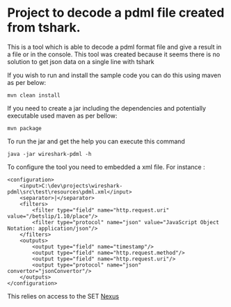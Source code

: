Project to decode a pdml file created from tshark.
=================================================

This is a tool which is able to decode a pdml format file and give a result in a file or in the console.
This tool was created because it seems there is no solution to get json data on a single line with tshark


If you wish to run and install the sample code you can do this using maven as per below:

    mvn clean install

If you need to create a jar including the dependencies and potentially executable used maven as per bellow:

    mvn package

To run the jar and get the help you can execute this command

`
    java -jar wireshark-pdml -h
`


To configure the tool you need to embedded a xml file. For instance :

```
<configuration>
    <input>C:\dev\projects\wireshark-pdml\src\test\resources\pdml.xml</input>
    <separator>|</separator>
    <filters>
        <filter type="field" name="http.request.uri" value="/betslip/1.10/place"/>
        <filter type="protocol" name="json" value="JavaScript Object Notation: application/json"/>
    </filters>
    <outputs>
        <output type="field" name="timestamp"/>
        <output type="field" name="http.request.method"/>
        <output type="field" name="http.request.uri"/>
        <output type="protocol" name="json" convertor="jsonConvertor"/>
    </outputs>
</configuration>
```

This relies on access to the SET [Nexus](http://autotestweb-001:8081/nexus/index.html#welcome)

